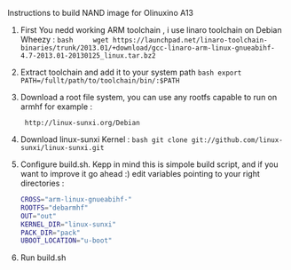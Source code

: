 Instructions to build NAND image for Olinuxino A13

1. First You nedd working ARM  toolchain , i use linaro toolchain on Debian Wheezy :
        ```bash    
        wget https://launchpad.net/linaro-toolchain-binaries/trunk/2013.01/+download/gcc-linaro-arm-linux-gnueabihf-4.7-2013.01-20130125_linux.tar.bz2
        ```
2. Extract toolchain and add it to your system path 
        ```bash
        export PATH=/fullt/path/to/toolchain/bin/:$PATH
        ```
3. Download a root file system, you can use any rootfs capable to run on armhf for example : 

        http://linux-sunxi.org/Debian 

4. Download linux-sunxi Kernel :
        ```bash
        git clone git://github.com/linux-sunxi/linux-sunxi.git
        ```
5. Configure build.sh. Kepp in mind this is simpole build script, and if you want to improve it go ahead :) 
  edit variables pointing to your right directories :
    ```bash
    CROSS="arm-linux-gnueabihf-"
    ROOTFS="debarmhf"
    OUT="out"
    KERNEL_DIR="linux-sunxi"
    PACK_DIR="pack"
    UBOOT_LOCATION="u-boot"
    ```
6. Run build.sh
